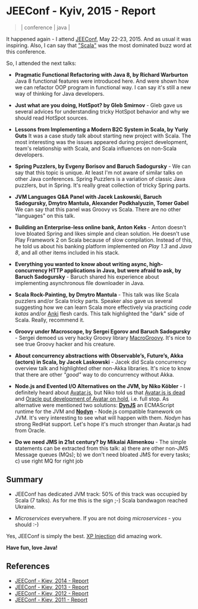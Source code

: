 # JEEConf - Kyiv, 2015 - Report
> | conference | java |

It happened again - I attend [JEEConf](http://jeeconf.com), May 22-23, 2015. And as usual it was inspiring. Also, I can say that ["Scala"](http://www.scala-lang.org/) was the most dominated buzz word at this conference.

So, I attended the next talks:

- **Pragmatic Functional Refactoring with Java 8, by Richard Warburton** Java 8 functional features were introduced here. And were shown how we can refactor OOP program in functional way. I can say it's still a new way of thinking for Java developers.

- **Just what are you doing, HotSpot? by Gleb Smirnov** - Gleb gave us several advices for understanding tricky HotSpot behavior and why we should read HotSpot sources.

- **Lessons from Implementing a Modern B2C System in Scala, by Yuriy Guts** It was a case study talk about starting new project with Scala. The most interesting  was the issues appeared during project development, team's relationship with Scala, and Scala influences on non-Scala developers.

- **Spring Puzzlers, by Evgeny Borisov and Baruch Sadogursky** - We can say that this topic is unique. At least I'm not aware of similar talks on other Java conferences. Spring Puzzlers is a variation of classic Java puzzlers, but in Spring. It's really great collection of tricky Spring parts.

- **JVM Languages Q&A Panel with Jacek Laskowski, Baruch Sadogursky, Dmytro Mantula, Alexander Podkhalyuzin, Tomer Gabel** We can say that this panel was Groovy vs Scala. There are no other "languages" on this talk.

- **Building an Enterprise-less online bank, Anton Keks** - Anton doesn't love bloated Spring and likes simple and clean solution. He doesn't use Play Framework 2 on Scala because of slow compilation. Instead of this, he told us about his banking platform implemented on *Play 1.3* and *Java 8*, and all other items included in his stack.

- **Everything you wanted to know about writing async, high-concurrency HTTP applications in Java, but were afraid to ask, by Baruch Sadogursky** - Baruch shared his experience about implementing asynchronous file downloader in Java.

- **Scala Rock-Painting, by Dmytro Mantula** - This talk was like Scala puzzlers and/or Scala tricky parts. Speaker also gave us several suggesting how we can learn Scala more effectively via practicing *code katas* and/or [Anki](http://ankisrs.net) flesh cards. This talk highlighted the "dark" side of Scala. Really, recommend it.

- **Groovy under Macroscope, by Sergei Egorov and Baruch Sadogursky** - Sergei demoed us very hacky Groovy library [MacroGroovy](https://github.com/bsideup/MacroGroovy). It's nice to see true Groovy hacker and his creature.

- **About concurrency abstractions with Observable’s, Future’s, Akka (actors) in Scala, by Jacek Laskowski** - Jacek did Scala concurrency overview talk and highlighted other non-Akka libraries. It's nice to know that there are other *"good"* way to do concurrency without Akka.

- **Node.js and Evented I/O Alternatives on the JVM, by Niko Köbler** - I definitely heard about [Avatar.js](https://avatar-js.java.net), but Niko told us that [Avatar.js is dead](http://blog.n-k.de/2015/01/is-oracles-avatar-dead.html) and  [Oracle put development of Avatar on hold](http://blog.n-k.de/2015/02/current-status-of-oracles-project-avatar.html), i.e. full stop. As alternative were mentioned two solutions: **[DynJS](http://dynjs.org)** an ECMAScript runtime for the JVM and **[Nodyn](http://nodyn.io/)** - Node.js compatible framework on JVM. It's very interesting to see what will happen with them. *Nodyn* has strong RedHat support. Let's hope it's much stronger than Avatar.js had from  Oracle.

- **Do we need JMS in 21st century? by Mikalai Alimenkou** - The simple statements can be extracted from this talk: a) there are other non-JMS Message queues (MQs); b) we don't need bloated JMS for every tasks; c) use right MQ for right job

## Summary

- JEEConf has dedicated JVM track: 50% of this track was occupied by Scala (7 talks). As for me this is the sign ;-) Scala bandwagon reached Ukraine.

- *Microservices* everywhere. If you are not doing *microservices* - you should :-)

Yes, JEEConf is simply the best. [XP Injection](http://xpinjection.com/) did amazing work.

**Have fun, love Java!**

## References

* [JEEConf - Kiev, 2014 - Report](https://halyph.com/2014/05/jeeconf-kiev-2014-report.html)
* [JEEConf - Kiev, 2013 - Report](https://halyph.blogspot.com/2013/05/jeeconf-kiev-2013-report.html)
* [JEEConf - Kiev, 2012 - Report](https://halyph.blogspot.com/2012/05/this-year-we-had-second-jeeconf.html)
* [JEEConf - Kiev, 2011 - Report](https://halyph.blogspot.com/2011/05/jeeconf-kiev-2011-report.html)